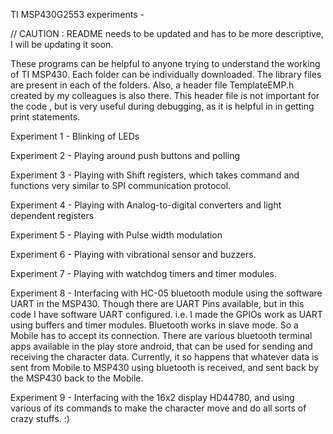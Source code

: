 TI MSP430G2553 experiments -

// CAUTION : README needs to be updated and has to be more descriptive, I will be updating it soon.

These programs can be helpful to anyone trying to understand the working
of TI MSP430. Each folder can be individually downloaded. The library files
are present in each of the folders. Also, a header file TemplateEMP.h 
created by my colleagues is also there. This header file is not important for the
code , but is very useful during debugging, as it is helpful in in getting
print statements.

Experiment 1 - Blinking of LEDs

Experiment 2 - Playing around push buttons and polling

Experiment 3 - Playing with Shift registers, which takes command and functions very similar to SPI communication protocol.

Experiment 4 - Playing with Analog-to-digital converters and light dependent registers

Experiment 5 - Playing with Pulse width modulation

Experiment 6 - Playing with vibrational sensor and buzzers.

Experiment 7 - Playing with watchdog timers and timer modules.

Experiment 8 - Interfacing with HC-05 bluetooth module using the software UART in the MSP430. Though there are
UART Pins available, but in this code I have software UART configured. i.e. I made the GPIOs work as UART using buffers and 
timer modules. Bluetooth works in slave mode. So a Mobile has to accept its connection. There are various bluetooth terminal
apps available in the play store android, that can be used for sending and receiving the character data. Currently, it so happens that whatever data is sent from Mobile to MSP430 using bluetooth is received, and sent back by the MSP430 back to 
the Mobile.

Experiment 9 - Interfacing with the 16x2 display HD44780, and using various of its commands to make the character move and do all sorts of crazy stuffs. :)
